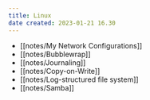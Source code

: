 ```yaml
---
title: Linux
date created: 2023-01-21 16.30
---
```


* [[notes/My Network Configurations]]
* [[notes/Bubblewrap]]
* [[notes/Journaling]]
* [[notes/Copy-on-Write]]
* [[notes/Log-structured file system]]
* [[notes/Samba]]